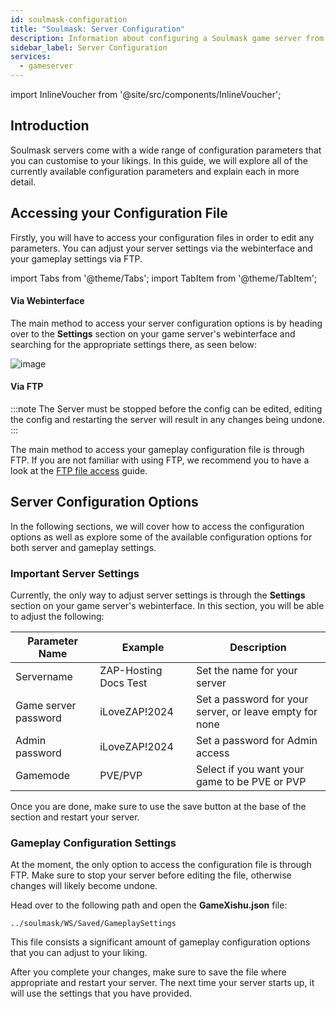```yaml
---
id: soulmask-configuration
title: "Soulmask: Server Configuration"
description: Information about configuring a Soulmask game server from ZAP-Hosting - ZAP-Hosting.com documentation
sidebar_label: Server Configuration
services:
  - gameserver
---
```


import InlineVoucher from '@site/src/components/InlineVoucher';

## Introduction

Soulmask servers come with a wide range of configuration parameters that you can customise to your likings. In this guide, we will explore all of the currently available configuration parameters and explain each in more detail.

<InlineVoucher />

## Accessing your Configuration File

Firstly, you will have to access your configuration files in order to edit any parameters. You can adjust your server settings via the webinterface and your gameplay settings via FTP.

import Tabs from '@theme/Tabs';
import TabItem from '@theme/TabItem';

<Tabs>
<TabItem value="settings" label="Via Webinterface" default>

#### Via Webinterface

The main method to access your server configuration options is by heading over to the **Settings** section on your game server's webinterface and searching for the appropriate settings there, as seen below:

![image](https://screensaver01.zap-hosting.com/index.php/s/QDPzFgWRrfB49HB/preview)
</TabItem>

<TabItem value="ftp" label="Via FTP">

#### Via FTP

:::note
The Server must be stopped before the config can be edited, editing the config and restarting the server will result in any changes being undone.
:::

The main method to access your gameplay configuration file is through FTP. If you are not familiar with using FTP, we recommend you to have a look at the [FTP file access](gameserver-ftpaccess.md) guide.

</TabItem>
</Tabs>

## Server Configuration Options
In the following sections, we will cover how to access the configuration options as well as explore some of the available configuration options for both server and gameplay settings.

### Important Server Settings

Currently, the only way to adjust server settings is through the **Settings** section on your game server's webinterface. In this section, you will be able to adjust the following:

| Parameter Name       | Example               | Description                                             |
| -------------------- | --------------------- | ------------------------------------------------------- | 
| Servername           | ZAP-Hosting Docs Test | Set the name for your server                            |
| Game server password | iLoveZAP!2024         | Set a password for your server, or leave empty for none |
| Admin password       | iLoveZAP!2024         | Set a password for Admin access                         |
| Gamemode             | PVE/PVP               | Select if you want your game to be PVE or PVP           |

Once you are done, make sure to use the save button at the base of the section and restart your server.

### Gameplay Configuration Settings

At the moment, the only option to access the configuration file is through FTP. Make sure to stop your server before editing the file, otherwise changes will likely become undone.

Head over to the following path and open the **GameXishu.json** file:
```
../soulmask/WS/Saved/GameplaySettings
```

This file consists a significant amount of gameplay configuration options that you can adjust to your liking.

After you complete your changes, make sure to save the file where appropriate and restart your server. The next time your server starts up, it will use the settings that you have provided.
